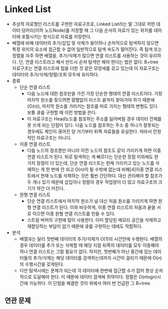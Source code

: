 # Linked List
- 추상적 자료형인 리스트를 구현한 자료구조로, Linked List라는 말 그대로 어떤 데이터 덩어리(이하 노드Node)를 저장할 때 그 다음 순서의 자료가 있는 위치를 데이터에 포함시키는 방식으로 자료를 저장한다.         
- 배열에 비해 데이터의 추가/삽입 및 삭제가 용이하나 순차적으로 탐색하지 않으면 특정 위치의 요소에 접근할 수 없어 일반적으로 탐색 속도가 떨어진다. 즉 탐색 또는 정렬을 자주 하면 배열을, 추가/삭제가 많으면 연결 리스트를 사용하는 것이 유리하다. 단, 연결 리스트라고 해서 반드시 순차 탐색만 해야 한다는 법은 없다. B+tree 자료구조는 연결 리스트에 힙을 더한 것 같은 모양새를 갖고 있는데 이 자료구조는 데이터의 추가/삭제/정렬/조회 모두에 유리하다.
- 종류
	+ 단순 연결 리스트
		- 다음 노드에 대한 참조만을 가진 가장 단순한 형태의 연결 리스트이다. 가장 마지막 원소를 찾으려면 얄짤없이 리스트 끝까지 찾아가야 하기 때문에(O(n)), 마지막 원소를 가리키는 참조를 따로 가지는 형태의 변형도 있다. 보통 큐를 구현할 때 이런 방법을 쓴다.
		- 이 자료구조는 Head노드를 참조하는 주소를 잃어버릴 경우 데이터 전체를 못 쓰게 되는 단점이 있다. 다음 노드를 참조하는 주소 중 하나가 잘못되는 경우에도 체인이 끊어진 양 거기부터 뒤쪽 자료들을 유실한다. 따라서 안정적인 자료구조는 아니다.
	+ 이중 연결 리스트
		- 다음 노드의 참조뿐만 아니라 이전 노드의 참조도 같이 가리키게 하면 이중 연결 리스트가 된다. 뒤로 탐색하는 게 빠르다는 단순한 장점 이외에도 한 가지 장점이 더 있는데, 단순 연결 리스트는 현재 가리키고 있는 노드를 삭제하는 게 한 번에 안 되고 O(n)이 될 수밖에 없는데 비해[4]이중 연결 리스트에서 현재 노드를 삭제하는 것은 훨씬 간단하다. 대신 관리해야 할 참조가 두 개나 있기 때문에 삽입이나 정렬의 경우 작업량이 더 많고 자료구조의 크기가 약간 더 커진다.
	+ 원형 연결 리스트
		- 단순 연결 리스트에서 마지막 원소가 널 대신 처음 원소를 가리키게 하면 원형 연결 리스트가 된다. 이와 비슷하게, 이중 연결 리스트의 처음과 끝을 서로 이으면 이중 원형 연결 리스트를 만들 수 있다.
		- 스트림 버퍼의 구현에 많이 사용한다. 이미 할당된 메모리 공간을 삭제하고 재할당하는 부담이 없기 때문에 큐를 구현하는 데에도 적합하다.
- 분석
	+ 배열과는 달리 첫번째 데이터의 추가/삭제가 O(1)의 시간안에 수행된다. 배열의 경우 데이터를 추가 또는 삭제할 때 해당 지점 뒤쪽의 데이터를 모두 이동해야 하나 연결 리스트는 그럴 필요가 없다. 하지만, 첫번째가 아닌 중간에 있는 데이터들의 추가/삭제는 해당 데이터를 검색하는데까지 시간이 걸리기 때문에 O(n)의 수행시간을 갖게된다.
	+ 다만 탐색시에는 문제가 되는데 각 데이터에 한번에 접근할 수가 없어 항상 순차적으로 도달해야 한다. 이 때문에 데이터 검색에 쥐약이다. 정렬은 O(nlogn)시간에 가능하다. 이 단점을 해결한 것이 위에서 여러 번 언급한 그 B+tree.

## 연관 문제
